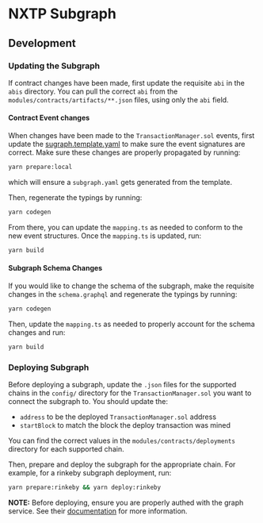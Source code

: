 # NXTP Subgraph

## Development

### Updating the Subgraph

If contract changes have been made, first update the requisite `abi` in the `abis` directory. You can pull the correct `abi` from the `modules/contracts/artifacts/**.json` files, using only the `abi` field.

#### Contract Event changes

When changes have been made to the `TransactionManager.sol` events, first update the [sugraph.template.yaml](./subgraph.template.yaml) to make sure the event signatures are correct. Make sure these changes are properly propagated by running:

```sh
yarn prepare:local
```

which will ensure a `subgraph.yaml` gets generated from the template.

Then, regenerate the typings by running:

```sh
yarn codegen
```

From there, you can update the `mapping.ts` as needed to conform to the new event structures. Once the `mapping.ts` is updated, run:

```sh
yarn build
```

#### Subgraph Schema Changes

If you would like to change the schema of the subgraph, make the requisite changes in the `schema.graphql` and regenerate the typings by running:

```sh
yarn codegen
```

Then, update the `mapping.ts` as needed to properly account for the schema changes and run:

```sh
yarn build
```

### Deploying Subgraph

Before deploying a subgraph, update the `.json` files for the supported chains in the `config/` directory for the `TransactionManager.sol` you want to connect the subgraph to. You should update the:

- `address` to be the deployed `TransactionManager.sol` address
- `startBlock` to match the block the deploy transaction was mined

You can find the correct values in the `modules/contracts/deployments` directory for each supported chain.

Then, prepare and deploy the subgraph for the appropriate chain. For example, for a rinkeby subgraph deployment, run:

```sh
yarn prepare:rinkeby && yarn deploy:rinkeby
```

**NOTE:** Before deploying, ensure you are properly authed with the graph service. See their [documentation](https://thegraph.com/docs/deploy-a-subgraph) for more information.
